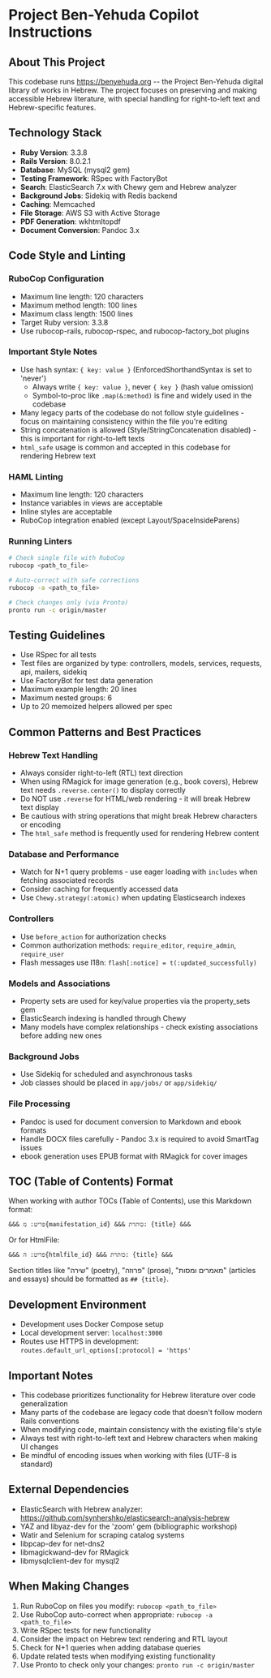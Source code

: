 # Project Ben-Yehuda Copilot Instructions

## About This Project

This codebase runs https://benyehuda.org -- the Project Ben-Yehuda digital library of works in Hebrew. The project focuses on preserving and making accessible Hebrew literature, with special handling for right-to-left text and Hebrew-specific features.

## Technology Stack

- **Ruby Version**: 3.3.8
- **Rails Version**: 8.0.2.1
- **Database**: MySQL (mysql2 gem)
- **Testing Framework**: RSpec with FactoryBot
- **Search**: ElasticSearch 7.x with Chewy gem and Hebrew analyzer
- **Background Jobs**: Sidekiq with Redis backend
- **Caching**: Memcached
- **File Storage**: AWS S3 with Active Storage
- **PDF Generation**: wkhtmltopdf
- **Document Conversion**: Pandoc 3.x

## Code Style and Linting

### RuboCop Configuration
- Maximum line length: 120 characters
- Maximum method length: 100 lines
- Maximum class length: 1500 lines
- Target Ruby version: 3.3.8
- Use rubocop-rails, rubocop-rspec, and rubocop-factory_bot plugins

### Important Style Notes
- Use hash syntax: `{ key: value }` (EnforcedShorthandSyntax is set to 'never')
  - Always write `{ key: value }`, never `{ key }` (hash value omission)
  - Symbol-to-proc like `.map(&:method)` is fine and widely used in the codebase
- Many legacy parts of the codebase do not follow style guidelines - focus on maintaining consistency within the file you're editing
- String concatenation is allowed (Style/StringConcatenation disabled) - this is important for right-to-left texts
- `html_safe` usage is common and accepted in this codebase for rendering Hebrew text

### HAML Linting
- Maximum line length: 120 characters
- Instance variables in views are acceptable
- Inline styles are acceptable
- RuboCop integration enabled (except Layout/SpaceInsideParens)

### Running Linters
```bash
# Check single file with RuboCop
rubocop <path_to_file>

# Auto-correct with safe corrections
rubocop -a <path_to_file>

# Check changes only (via Pronto)
pronto run -c origin/master
```

## Testing Guidelines

- Use RSpec for all tests
- Test files are organized by type: controllers, models, services, requests, api, mailers, sidekiq
- Use FactoryBot for test data generation
- Maximum example length: 20 lines
- Maximum nested groups: 6
- Up to 20 memoized helpers allowed per spec

## Common Patterns and Best Practices

### Hebrew Text Handling
- Always consider right-to-left (RTL) text direction
- When using RMagick for image generation (e.g., book covers), Hebrew text needs `.reverse.center()` to display correctly
- Do NOT use `.reverse` for HTML/web rendering - it will break Hebrew text display
- Be cautious with string operations that might break Hebrew characters or encoding
- The `html_safe` method is frequently used for rendering Hebrew content

### Database and Performance
- Watch for N+1 query problems - use eager loading with `includes` when fetching associated records
- Consider caching for frequently accessed data
- Use `Chewy.strategy(:atomic)` when updating Elasticsearch indexes

### Controllers
- Use `before_action` for authorization checks
- Common authorization methods: `require_editor`, `require_admin`, `require_user`
- Flash messages use I18n: `flash[:notice] = t(:updated_successfully)`

### Models and Associations
- Property sets are used for key/value properties via the property_sets gem
- ElasticSearch indexing is handled through Chewy
- Many models have complex relationships - check existing associations before adding new ones

### Background Jobs
- Use Sidekiq for scheduled and asynchronous tasks
- Job classes should be placed in `app/jobs/` or `app/sidekiq/`

### File Processing
- Pandoc is used for document conversion to Markdown and ebook formats
- Handle DOCX files carefully - Pandoc 3.x is required to avoid SmartTag issues
- ebook generation uses EPUB format with RMagick for cover images

## TOC (Table of Contents) Format

When working with author TOCs (Table of Contents), use this Markdown format:
```
&&& פריט: מ{manifestation_id} &&& כותרת: {title} &&&
```

Or for HtmlFile:
```
&&& פריט: ה{htmlfile_id} &&& כותרת: {title} &&&
```

Section titles like "שירה" (poetry), "פרוזה" (prose), "מאמרים ומסות" (articles and essays) should be formatted as `## {title}`.

## Development Environment

- Development uses Docker Compose setup
- Local development server: `localhost:3000`
- Routes use HTTPS in development: `routes.default_url_options[:protocol] = 'https'`

## Important Notes

- This codebase prioritizes functionality for Hebrew literature over code generalization
- Many parts of the codebase are legacy code that doesn't follow modern Rails conventions
- When modifying code, maintain consistency with the existing file's style
- Always test with right-to-left text and Hebrew characters when making UI changes
- Be mindful of encoding issues when working with files (UTF-8 is standard)

## External Dependencies

- ElasticSearch with Hebrew analyzer: https://github.com/synhershko/elasticsearch-analysis-hebrew
- YAZ and libyaz-dev for the 'zoom' gem (bibliographic workshop)
- Watir and Selenium for scraping catalog systems
- libpcap-dev for net-dns2
- libmagickwand-dev for RMagick
- libmysqlclient-dev for mysql2

## When Making Changes

1. Run RuboCop on files you modify: `rubocop <path_to_file>`
2. Use RuboCop auto-correct when appropriate: `rubocop -a <path_to_file>`
3. Write RSpec tests for new functionality
4. Consider the impact on Hebrew text rendering and RTL layout
5. Check for N+1 queries when adding database queries
6. Update related tests when modifying existing functionality
7. Use Pronto to check only your changes: `pronto run -c origin/master`
